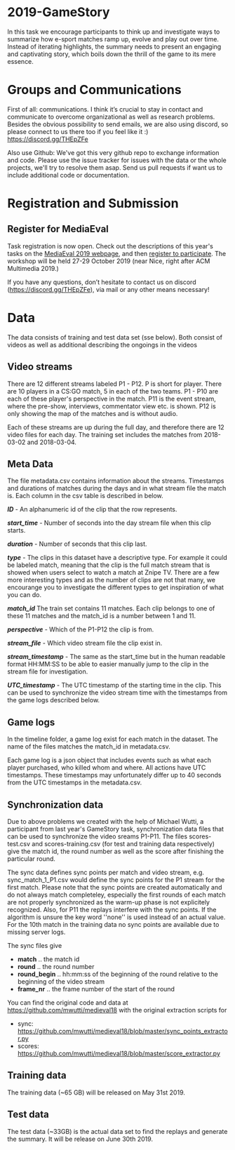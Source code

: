# 2019-GameStory
In this task we encourage participants to think up and investigate ways to summarize how e-sport matches ramp up, evolve and play out over time. Instead of iterating highlights, the summary needs to present an engaging and captivating story, which boils down the thrill of the game to its mere essence.

# Groups and Communications
First of all: communications. I think it’s crucial to stay in contact and communicate to overcome organizational as well as research problems. Besides the obvious possibility to send emails, we are also using discord, so please connect to us there too if you feel like it :) https://discord.gg/THEpZFe

Also use Github: We've got this very github repo to exchange information and code. Please use the issue tracker for issues with the data or the whole projects, we'll try to resolve them asap. Send us pull requests if want us to include additional code or documentation.

# Registration and Submission

## Register for MediaEval
Task registration is now open. Check out the descriptions of this year's tasks on the [MediaEval 2019 webpage](http://www.multimediaeval.org/mediaeval2019/index.html), and then [register to participate](https://docs.google.com/forms/d/e/1FAIpQLSfxS4LPBhLQUTXSPT5vogtiSy7BuAKrPs6u6pZXcSV1Xs7XEQ/viewform). The workshop will be held 27-29 October 2019 (near Nice, right after ACM Multimedia 2019.)

If you have any questions, don’t hesitate to contact us on discord (https://discord.gg/THEpZFe), via mail or any other means necessary!

# Data
The data consists of training and test data set (sse below). Both consist of videos as well as additional describing the ongoings in the videos

## Video streams
There are 12 different streams labeled P1 - P12. P is short for player. 
There are 10 players in a CS:GO match, 5 in each of the two teams. 
P1 - P10 are each of these player's perspective in the match. 
P11 is the event stream, where the pre-show, interviews, commentator view etc. is shown. P12 is only showing the map of the matches and is without audio. 

Each of these streams are up during the full day, and therefore there are 12 video files for each day.  The training set includes the matches from 2018-03-02 and 2018-03-04. 

## Meta Data
The file metadata.csv contains information about the streams. Timestamps and durations of matches during the days and in what stream file the match is. Each column in the csv table is described in below.

***ID*** - An alphanumeric id of the clip that the row represents.

***start_time*** - Number of seconds into the day stream file when this clip starts.

***duration*** - Number of seconds that this clip last.

***type*** - The clips in this dataset have a descriptive type. For example it could be labeled match, meaning that the clip is the full match stream that is showed when users select to watch a match at Znipe TV. There are a few more interesting types and as the number of clips are not that many, we encourange you to investigate the different types to get inspiration of what you can do. 

***match_id*** The train set contains 11 matches. Each clip belongs to one of these 11 matches and the match_id is a number between 1 and 11.

***perspective*** - Which of the P1-P12 the clip is from.

***stream_file*** - Which video stream file the clip exist in.

***stream_timestamp*** - The same as the start_time but in the human readable format HH:MM:SS to be able to easier manually jump to the clip in the stream file for investigation.

***UTC_timestamp*** - The UTC timestamp of the starting time in the clip. This can be used to synchronize the video stream time with the timestamps from the game logs described below. 

## Game logs
In the timeline folder, a game log exist for each match in the dataset.
The name of the files matches the match_id in metadata.csv.

Each game log is a json object that includes events such as what each player purchased, who killed whom and where. All actions have UTC timestamps. 
These timestamps may unfortunately differ up to 40 seconds from the UTC timestamps in the metadata.csv.

## Synchronization data
Due to above problems we created with the help of Michael Wutti, a participant from last year's GameStory task, synchronization data files that can be used to synchronize the video sreams P1-P11. The files scores-test.csv and scores-training.csv (for test and training data respectively) give the match id, the round number as well as the score after finishing the particular round. 

The sync data defines sync points per match and video stream, e.g. sync_match_1_P1.csv would define the sync points for the P1 stream for the first match. Please note that the sync points are created automatically and do not always match completeley, especially the first rounds of each match are not properly synchronized as the warm-up phase is not explicitely recognized. Also, for P11 the replays interfere with the sync points. If the algorithm is unsure the key word ''none'' is used instead of an actual value. For the 10th match in the training data no sync points are available due to missing server logs.  

The sync files give 

  * **match**	 .. the match id 
  * **round**  .. the round number
  * **round_begin** .. hh:mm:ss of the beginning of the round relative to the beginning of the video stream
  * **frame_nr** .. the frame number of the start of the round

You can find the original code and data at  https://github.com/mwutti/medieval18 with the original extraction scripts for 
  * sync: https://github.com/mwutti/medieval18/blob/master/sync_points_extractor.py
  * scores: https://github.com/mwutti/medieval18/blob/master/score_extractor.py

## Training data
The training data (~65 GB) will be released on May 31st 2019.

## Test data
The test data (~33GB) is the actual data set to find the replays and generate the summary. It will be release on June 30th 2019.

